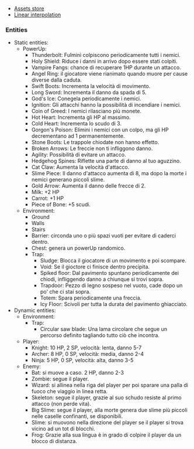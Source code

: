 - [Assets store](https://itch.io/game-assets)
- [Linear interpolation](https://en.wikipedia.org/wiki/Linear_interpolation)


### Entities
- Static entities:
  - PowerUp:
    - Thunderbolt: Fulmini colpiscono periodicamente tutti i nemici. 
    - Holy Shield: Riduce i danni in arrivo dopo essere stati colpiti.
    - Vampire Fangs: chance di recuperare 1HP durante un attacco.
    - Angel Ring: il giocatore viene rianimato quando muore per cause diverse dalla caduta.
    - Swift Boots: Incrementa la velocità di movimento.
    - Long Sword: Incrementa il danno da spada di 5.
    - God's Ice: Conegela periodicamente i nemici.
    - Ignition: Gli attacchi hanno la possibilità di incendiare i nemici.
    - Coin of Greed: I nemici rilasciano più monete.
    - Hot Heart: Incrementa gli HP al massimo.
    - Cold Heart: Incrementa lo scudo di 3.
    - Gorgon's Poison: Elimini i nemici con un colpo, ma gli HP decrementano ad 1 permanentemente.
    - Stone Boots: Le trappole chiodate non hanno effetto.
    - Broken Arrows: Le freccie non ti infliggono danno.
    - Agility: Possibilità di evitare un attacco.
    - Hedgehog Spines: Riflette una parte di danno al tuo aguzzino.
    - Cat Claw: Aumenta la velocità d'attacco.
    - Slime Piece: Il danno d'attacco aumenta di 8, ma dopo la morte i nemici generano piccoli slime.
    - Gold Arrow: Aumenta il danno delle frecce di 2.
    - Milk: +2 HP
    - Carrot: +1 HP
    - Piece of Bone: +5 scudi.
  - Environment:
    - Ground
    - Walls
    - Stairs
    - Barrier: circonda uno o più spazi vuoti per evitare di caderci dentro.
    - Chest: genera un powerUp randomico.
    - Trap:
      - Sludge: Blocca il giocatore di un movimento e poi scompare.
      - Void: Se il gioctore ci finisce dentro precipita.
      - Spiked floor: Dal pavimento spuntano periodicamente dei chiodi, infliggendo danno a chiunque si trovi sopra.
      - Trapdoor: Pezzo di legno sospeso nel vuoto, cade dopo un po' che ci stai sopra.
      - Totem: Spara periodicamente una freccia.
      - Icy Floor: Scivoli per tutta la durata del pavimento ghiacciato.
- Dynamic entities:
  - Environment:
    - Trap:
      - Circular saw blade: Una lama circolare che segue un percorso definito tagliando tutto ciò che incontra.
  - Player:
    - Knight: 10 HP, 2 SP, velocità: lenta, danno 5-7
    - Archer: 8 HP, 0 SP, velocità: media, danno 2-4
    - Ninja: 5 HP, 0 SP, velocità: alta, danno 3-5
  - Enemy:
    - Bat: si muove a caso. 2 HP, danno 2-3
    - Zombie: segue il player.
    - Wizard: si allinea nella riga del player per poi sparare una palla di fuoco che viaggio in linea retta.
    - Skeleton: segue il player, grazie al suo schudo resiste al primo attacco (non perde vita).
    - Big Slime: segue il player, alla morte genera due slime più piccoli nelle caselle confinanti, se disponibili.
    - Slime: si muovono nella direzione del player se il player si trova vicino ad un tot di blocchi.
    - Frog: Grazie alla sua lingua è in grado di colpire il player da un blocco di distanza.

